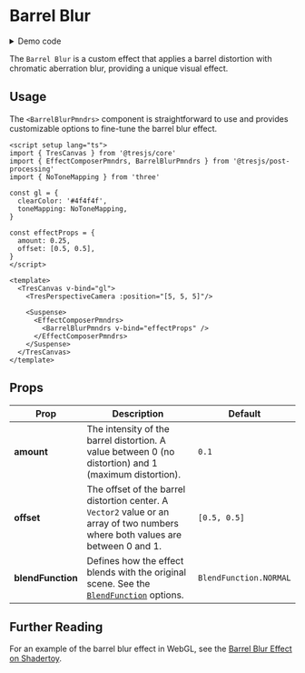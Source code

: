 # Barrel Blur

<DocsDemoGUI>
  <BarrelBlurDemo />
</DocsDemoGUI>

<details>
  <summary>Demo code</summary>

  <<< @/.vitepress/theme/components/pmdrs/BarrelBlurDemo.vue{0}
</details>

The `Barrel Blur` is a custom effect that applies a barrel distortion with chromatic aberration blur, providing a unique visual effect.

## Usage

The `<BarrelBlurPmndrs>` component is straightforward to use and provides customizable options to fine-tune the barrel blur effect.

```vue{3,11-14,21-25}
<script setup lang="ts">
import { TresCanvas } from '@tresjs/core'
import { EffectComposerPmndrs, BarrelBlurPmndrs } from '@tresjs/post-processing'
import { NoToneMapping } from 'three'

const gl = {
  clearColor: '#4f4f4f',
  toneMapping: NoToneMapping,
}

const effectProps = {
  amount: 0.25,
  offset: [0.5, 0.5],
}
</script>

<template>
  <TresCanvas v-bind="gl">
    <TresPerspectiveCamera :position="[5, 5, 5]"/>

    <Suspense>
      <EffectComposerPmndrs>
        <BarrelBlurPmndrs v-bind="effectProps" />
      </EffectComposerPmndrs>
    </Suspense>
  </TresCanvas>
</template>
```

## Props

| Prop           | Description                                                                                                                                                                  | Default                  |
| -------------- | ---------------------------------------------------------------------------------------------------------------------------------------------------------------------------- | ------------------------ |
| **amount**     | The intensity of the barrel distortion. A value between 0 (no distortion) and 1 (maximum distortion).                                                                         | `0.1`                    |
| **offset**     | The offset of the barrel distortion center. A `Vector2` value or an array of two numbers where both values are between 0 and 1.    | `[0.5, 0.5]`             |
| **blendFunction** | Defines how the effect blends with the original scene. See the [`BlendFunction`](https://pmndrs.github.io/postprocessing/public/docs/variable/index.html#static-variable-BlendFunction) options. | `BlendFunction.NORMAL`   |

## Further Reading

For an example of the barrel blur effect in WebGL, see the [Barrel Blur Effect on Shadertoy](https://www.shadertoy.com/view/lc3BW8).
